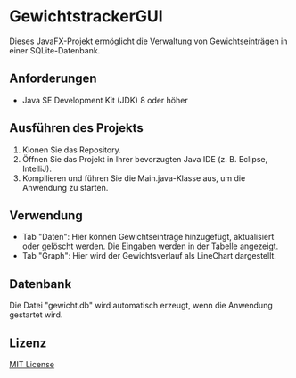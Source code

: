 # GewichtstrackerGUI

Dieses JavaFX-Projekt ermöglicht die Verwaltung von Gewichtseinträgen in einer SQLite-Datenbank.

## Anforderungen

- Java SE Development Kit (JDK) 8 oder höher

## Ausführen des Projekts

1. Klonen Sie das Repository.
2. Öffnen Sie das Projekt in Ihrer bevorzugten Java IDE (z. B. Eclipse, IntelliJ).
3. Kompilieren und führen Sie die Main.java-Klasse aus, um die Anwendung zu starten.

## Verwendung

- Tab "Daten": Hier können Gewichtseinträge hinzugefügt, aktualisiert oder gelöscht werden. Die Eingaben werden in der Tabelle angezeigt.
- Tab "Graph": Hier wird der Gewichtsverlauf als LineChart dargestellt.

## Datenbank

Die Datei "gewicht.db" wird automatisch erzeugt, wenn die Anwendung gestartet wird.

## Lizenz

[MIT License](LICENSE)
